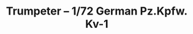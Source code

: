 ---
layout: product
title: "Trumpeter – 1/72 German Pz.Kpfw. Kv-1"
price: "1700" 
desc: "N/A"
img_path: "/assets/img/TRU07265.jpg"
brand: "N/A"
available: true
special_offer: false
new: false
soon: false
cat: "010000"
subcat: "013400"
subsubcat: "0N/A"
sifra: "TRU07265"
popular: true
---